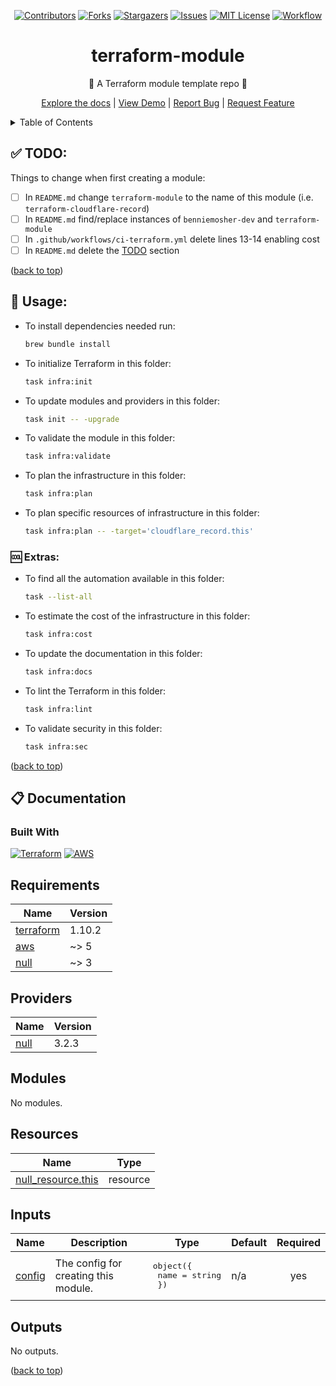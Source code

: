 <a name="readme-top"></a>

<div align="center">
  <!-- PROJECT SHIELDS -->
  <!--
  *** I'm using markdown "reference style" links for readability.
  *** Reference links are enclosed in brackets [ ] instead of parentheses ( ).
  *** See the bottom of this document for the declaration of the reference variables
  *** for contributors-url, forks-url, etc. This is an optional, concise syntax you may use.
  *** https://www.markdownguide.org/basic-syntax/#reference-style-links
  -->

[![Contributors][contributors-shield]][contributors-url]
[![Forks][forks-shield]][forks-url]
[![Stargazers][stars-shield]][stars-url]
[![Issues][issues-shield]][issues-url]
[![MIT License][license-shield]][license-url]
[![Workflow][workflow-shield]][workflow-url]

  <h1>terraform-module</h1>
  <p>🧱 A Terraform module template repo 🧱</p>
  <p>
    <a href="https://github.com/benniemosher-dev/terraform-module">Explore the docs</a> | <a href="https://github.com/benniemosher-dev/terraform-module">View Demo</a> | <a href="https://github.com/benniemosher-dev/terraform-module/issues">Report Bug</a> | <a href="https://github.com/benniemosher-dev/terraform-module/issues">Request Feature</a>
  </p>
</div>

<!-- TABLE OF CONTENTS -->
<details>
  <summary>Table of Contents</summary>
  <ul>
    <li><a href="#todo">✅ TODO</a></li>
    <li>
      <a href="#usage">📜 Usage</a>
      <ul>
        <li><a href="#extras">🆒 Extras</a></li>
      </ul>
    </li>
    <li><a href="#documentation">📋 Documentation</a></li>
  </ul>
</details>

## ✅ TODO:

Things to change when first creating a module:

- [ ] In `README.md` change `terraform-module` to the name of this module (i.e. `terraform-cloudflare-record`)
- [ ] In `README.md` find/replace instances of `benniemosher-dev` and `terraform-module`
- [ ] In `.github/workflows/ci-terraform.yml` delete lines 13-14 enabling cost
- [ ] In `README.md` delete the [TODO](README.md#todo) section

([back to top](#readme-top))

## 📜 Usage:

- To install dependencies needed run:
  ```bash
  brew bundle install
  ```
- To initialize Terraform in this folder:
  ```bash
  task infra:init
  ```
- To update modules and providers in this folder:
  ```bash
  task init -- -upgrade
  ```
- To validate the module in this folder:
  ```bash
  task infra:validate
  ```
- To plan the infrastructure in this folder:
  ```bash
  task infra:plan
  ```
- To plan specific resources of infrastructure in this folder:
  ```bash
  task infra:plan -- -target='cloudflare_record.this'
  ```

### 🆒 Extras:

- To find all the automation available in this folder:
  ```bash
  task --list-all
  ```
- To estimate the cost of the infrastructure in this folder:
  ```bash
  task infra:cost
  ```
- To update the documentation in this folder:
  ```bash
  task infra:docs
  ```
- To lint the Terraform in this folder:
  ```bash
  task infra:lint
  ```
- To validate security in this folder:
  ```bash
  task infra:sec
  ```

([back to top](#readme-top))

## 📋 Documentation

### Built With

[![Terraform][terraform-shield]][terraform-url]
[![AWS][aws-shield]][aws-url]

<!-- BEGIN_TF_DOCS -->
## Requirements

| Name | Version |
|------|---------|
| <a name="requirement_terraform"></a> [terraform](#requirement\_terraform) | 1.10.2 |
| <a name="requirement_aws"></a> [aws](#requirement\_aws) | ~> 5 |
| <a name="requirement_null"></a> [null](#requirement\_null) | ~> 3 |

## Providers

| Name | Version |
|------|---------|
| <a name="provider_null"></a> [null](#provider\_null) | 3.2.3 |

## Modules

No modules.

## Resources

| Name | Type |
|------|------|
| [null_resource.this](https://registry.terraform.io/providers/hashicorp/null/latest/docs/resources/resource) | resource |

## Inputs

| Name | Description | Type | Default | Required |
|------|-------------|------|---------|:--------:|
| <a name="input_config"></a> [config](#input\_config) | The config for creating this module. | <pre>object({<br/>    name = string<br/>  })</pre> | n/a | yes |

## Outputs

No outputs.
<!-- END_TF_DOCS -->

([back to top](#readme-top))

[aws-shield]: https://img.shields.io/badge/aws-232F3E?style=for-the-badge&logo=amazonaws&logoColor=white
[aws-url]: https://aws.amazon.com/
[contributors-shield]: https://img.shields.io/github/contributors/benniemosher-dev/terraform-module.svg?style=for-the-badge
[contributors-url]: https://github.com/benniemosher-dev/terraform-module/graphs/contributors
[forks-shield]: https://img.shields.io/github/forks/benniemosher-dev/terraform-module.svg?style=for-the-badge
[forks-url]: https://github.com/benniemosher-dev/terraform-module/network/members
[issues-shield]: https://img.shields.io/github/issues/benniemosher-dev/terraform-module.svg?style=for-the-badge
[issues-url]: https://github.com/benniemosher-dev/terraform-module/issues
[license-shield]: https://img.shields.io/github/license/benniemosher-dev/terraform-module.svg?style=for-the-badge
[license-url]: https://github.com/benniemosher-dev/terraform-module/blob/master/LICENSE.txt
[stars-shield]: https://img.shields.io/github/stars/benniemosher-dev/terraform-module.svg?style=for-the-badge
[stars-url]: https://github.com/benniemosher-dev/terraform-module/stargazers
[terraform-shield]: https://img.shields.io/badge/terraform-844fba?style=for-the-badge&logo=terraform&logoColor=white
[terraform-url]: https://www.terraform.io/
[workflow-shield]: https://img.shields.io/github/actions/workflow/status/benniemosher-dev/terraform-module/ci-terraform.yml?logo=github&style=for-the-badge
[workflow-url]: https://github.com/benniemosher-dev/terraform-module/actions/workflows/ci-terraform.yml
